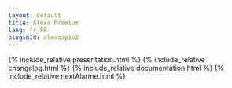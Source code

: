 ```yaml
---
layout: default
title: Alexa Premium
lang: fr_FR
pluginId: alexaapiv2
---
```

{% include_relative presentation.html %}
{% include_relative changelog.html %}
{% include_relative documentation.html %}
{% include_relative nextAlarme.html %}
